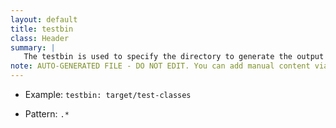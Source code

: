 ```yaml
---
layout: default
title: testbin
class: Header
summary: |
   The testbin is used to specify the directory to generate the output binaries for test sources.
note: AUTO-GENERATED FILE - DO NOT EDIT. You can add manual content via same filename in ext folder. 
---
```


- Example: `testbin: target/test-classes`

- Pattern: `.*`


